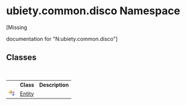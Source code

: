 # ubiety.common.disco Namespace
 

\[Missing <summary> documentation for "N:ubiety.common.disco"\]


## Classes
&nbsp;<table><tr><th></th><th>Class</th><th>Description</th></tr><tr><td>![Public class](media/pubclass.gif "Public class")</td><td><a href="9ef53098-07d2-4e46-a87d-aac59103efb8">Entity</a></td><td /></tr></table>&nbsp;
